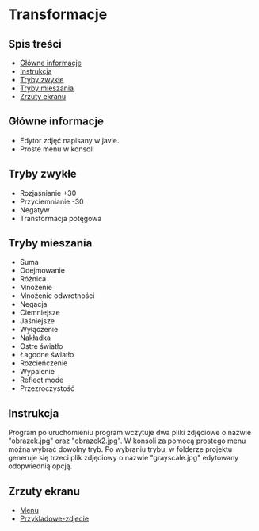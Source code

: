 # Transformacje

## Spis treści
* [Główne informacje](#główne-informacje)
* [Instrukcja](#instrukcja)
* [Tryby zwykłe](#tryby-zwykłe)
* [Tryby mieszania](#tryby-mieszania)
* [Zrzuty ekranu](#zrzuty-ekranu)


## Główne informacje
- Edytor zdjęć napisany w javie.
- Proste menu w konsoli

## Tryby zwykłe
- Rozjaśnianie +30
- Przyciemnianie -30
- Negatyw
- Transformacja potęgowa

## Tryby mieszania
- Suma
- Odejmowanie
- Różnica
- Mnożenie
- Mnożenie odwrotności
- Negacja
- Ciemniejsze
- Jaśniejsze
- Wyłączenie
- Nakładka
- Ostre światło
- Łagodne światło
- Rozcieńczenie
- Wypalenie
- Reflect mode
- Przezroczystość

## Instrukcja
Program po uruchomieniu program wczytuje dwa pliki zdjęciowe o nazwie "obrazek.jpg" oraz "obrazek2.jpg". W konsoli za pomocą prostego menu można wybrać dowolny tryb.
Po wybraniu trybu, w folderze projektu generuje się trzeci plik zdjęciowy o nazwie "grayscale.jpg" edytowany odopwiednią opcją.

## Zrzuty ekranu
- [Menu](/zrzuty-ekranu/menu.jpg)
- [Przykladowe-zdjecie](/zrzuty-ekranu/przykladowe-zdjecie.jpg)

